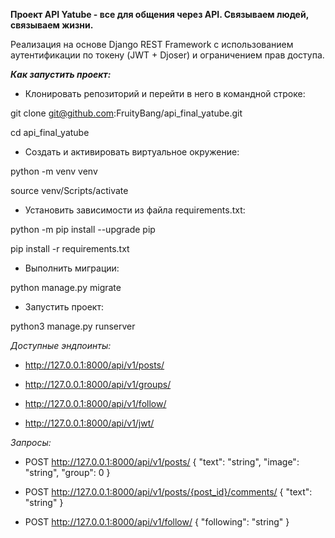 **Проект API Yatube - все для общения через API. Связываем людей, связываем жизни.**

Реализация на основе Django REST Framework с использованием аутентификации по токену
(JWT + Djoser) и ограничением прав доступа.

***Как запустить проект:***

- Клонировать репозиторий и перейти в него в командной строке:

git clone git@github.com:FruityBang/api_final_yatube.git

cd api_final_yatube

- Cоздать и активировать виртуальное окружение:

python -m venv venv

source venv/Scripts/activate

- Установить зависимости из файла requirements.txt:

python -m pip install --upgrade pip

pip install -r requirements.txt

- Выполнить миграции:

python manage.py migrate

- Запустить проект:

python3 manage.py runserver

*Доступные эндпоинты:*

- http://127.0.0.1:8000/api/v1/posts/

- http://127.0.0.1:8000/api/v1/groups/

- http://127.0.0.1:8000/api/v1/follow/

- http://127.0.0.1:8000/api/v1/jwt/


*Запросы:*

- POST http://127.0.0.1:8000/api/v1/posts/
{
"text": "string",
"image": "string",
"group": 0
}

- POST http://127.0.0.1:8000/api/v1/posts/{post_id}/comments/
{
"text": "string"
}

- POST http://127.0.0.1:8000/api/v1/follow/
{
"following": "string"
}
